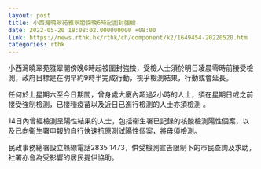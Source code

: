 ```yaml
---
layout: post
title: 小西灣曉翠苑雅翠閣傍晚6時起圍封強檢
date: 2022-05-20 18:08:02.000000000 +08:00
link: https://news.rthk.hk/rthk/ch/component/k2/1649454-20220520.htm
categories: rthk
---
```


小西灣曉翠苑雅翠閣傍晚6時起被圍封強檢，受檢人士須於明日凌晨零時前接受檢測，政府目標是在明早約9時半完成行動，視乎檢測結果，行動或會延長。 

任何於上星期六至今日期間，曾身處大廈內超過2小時的人士，須在星期日或之前接受強制檢測，已接種疫苗以及近日已進行檢測的人士亦須檢測 。

14日內曾經檢測呈陽性結果的人士，包括衞生署已記錄的核酸檢測陽性個案，以及已向衞生署申報的自行快速抗原測試陽性個案，將毋須檢測。 

民政事務總署設立熱線電話2835 1473，供受檢測宣告限制下的市民查詢及求助，社署亦會為受影響的居民提供協助。
